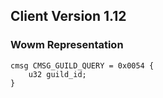 ## Client Version 1.12

### Wowm Representation
```rust,ignore
cmsg CMSG_GUILD_QUERY = 0x0054 {
    u32 guild_id;    
}

```

